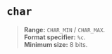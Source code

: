 # `char`

> **Range:** `CHAR_MIN` / `CHAR_MAX`.  
> **Format specifier:** `%c`.  
> **Minimum size:** 8 bits.